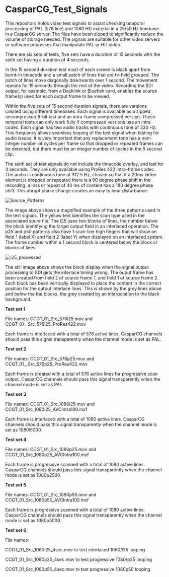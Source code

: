 # CasparCG_Test_Signals
This repository holds video test signals to assist checking temporal processing of PAL (576 line) and 1080 HD material in a 25/50 Hz timebase in a CasparCG server. The files have been zipped to significantly reduce the volume of storage needed. The signals are suitable for other video servers or software processes that manipulate PAL or HD video.

There are six sets of tests, five sets have a duration of 15 seconds with the sixth set having a duration of 4 seconds.

In the 15 second duration test most of each screen is black apart from burnt-in timecode and a small patch of lines that are tv-field grouped. The patch of lines move diagonally downwards over 1 second. The movement repeats for 15 seconds through the rest of the video. Recording the SDI output, for example, from a Decklink or Bluefish card, enables the source frame(s) used for each output frame to be viewed.

Within the five sets of 15 second duration signals, there are versions created using different timebases. Each signal is available as a zipped uncompressed 8-bit test and an intra-frame compressed version. These temporal tests can only work fully if compressed versions use an intra codec. Each signal has two audio tracks with continuous tone of 330 Hz. This frequency allows seamless looping of the test signal when testing for audio issues. It is very important that any replacement tone has a non-integer number of cycles per frame so that dropped or repeated frames can be detected, but there must be an integer number of cycles in the 5 second clip.

The sixth set of test signals do not include the timecode overlay, and last for 4 seconds. They are only available using ProRes 422 intra-frame codec. The audio is continuous tone at 312.5 Hz, chosen so that if a 20ms video element is dropped or repeated there is a 90 degree phase shift in the recording, a loss or repeat of 40 ms of content has a 180 degree phase shift. This abrupt phase change creates an easy to hear disturbance.

![Source_Patterns](https://user-images.githubusercontent.com/86308191/168492129-9ea3a426-b216-4b24-915b-cedd15c3d6a3.png)

The image above shows a magnified example of the three patterns used in the test signals. The yellow text identifies the scan type used in the associated soure file. The i25 uses two blocks of lines, the number below the block identifying the target output field in an interlaced operation. The p25 and p50 patterns also have 1 scan-line high fingers that will show on field 1 (label X) and field 2 (label Y) when displayed on an interlaced system. The frame number within a 1 second block is centered below the block or blocks of lines.

![i25_processed](https://user-images.githubusercontent.com/86308191/168492448-8bee26ee-bd94-4bc0-a421-ce2b2c73b57a.png)

The still image above shows the block display when the signal output processing to SDI gets the interlace timing wrong. The ouput frame has been created from field 2 of source frame 1, and field 1 of source frame 2. Each block has been vertically displayed to place the content in the correct position for the output interlace lines. This is shown by the grey lines above and below the the blocks, the grey created by an interpolation to the black background.

__Test set 1__

File names: CCGT_01_Src_576i25.mov and CCGT_01__Src_576i25_ProRes422.mov

Each frame is interlaced with a total of 576 active lines. CasparCG channels should pass this signal transparently when the channel mode is set as PAL. 

__Test set 2__

File names: CCGT_01_Src_576p25.mov and CCGT_01__Src_576p25_ProRes422.mov

Each frame is created with a total of 576 active lines for progressive scan output. CasparCG channels should pass this signal transparently when the channel mode is set as PAL.

__Test set 3__ 

File names: CCGT_01_Src_1080i25.mov and CCGT_01_Src_1080i25_AVCIntra100.mxf

Each frame is interlaced with a total of 1080 active lines. CasparCG channels should pass this signal transparently when the channel mode is set as 1080i5000.

__Test set 4__

File names: CCGT_01_Src_1080p25.mov and CCGT_01_Src_1080p25_AVCIntra100.mxf

Each frame is progressive scanned with a total of 1080 active lines. CasparCG channels should pass this signal transparently when the channel mode is set as 1080p2500. 

__Test set 5__ 

File names: CCGT_01_Src_1080p50.mov and CCGT_01_Src_1080p50_AVCIntra100.mxf

Each frame is progressive scanned with a total of 1080 active lines. CasparCG channels should pass this signal transparently when the channel mode is set as 1080p5000.

__Test set 6___

File names:

CCGT_01_Src_1080i25_4sec.mov   to test interlaced 1080/i25 looping

CCGT_01_Src_1080p25_4sec.mov   to test progressive 1080/p25 looping

CCGT_01_Src_1080p50_4sec.mov   to test progressive 1080p50 looping
